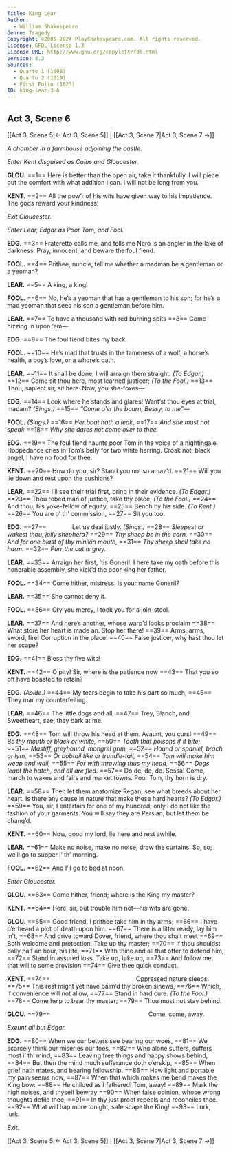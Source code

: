 ```yaml
---
Title: King Lear
Author: 
  - William Shakespeare
Genre: Tragedy
Copyright: ©2005-2024 PlayShakespeare.com. All rights reserved.
License: GFDL License 1.3
License URL: http://www.gnu.org/copyleft/fdl.html
Version: 4.3
Sources:
  - Quarto 1 (1608)
  - Quarto 2 (1619)
  - First Folio (1623)
ID: king-lear-3-6
---
```


## Act 3, Scene 6
[[Act 3, Scene 5|← Act 3, Scene 5]] | [[Act 3, Scene 7|Act 3, Scene 7 →]]

*A chamber in a farmhouse adjoining the castle.*

*Enter Kent disguised as Caius and Gloucester.*

**GLOU.**
==1== Here is better than the open air, take it thankfully. I will piece out the comfort with what addition I can. I will not be long from you.

**KENT.**
==2== All the pow’r of his wits have given way to his impatience. The gods reward your kindness!

*Exit Gloucester.*

*Enter Lear, Edgar as Poor Tom, and Fool.*

**EDG.**
==3== Frateretto calls me, and tells me Nero is an angler in the lake of darkness. Pray, innocent, and beware the foul fiend.

**FOOL.**
==4== Prithee, nuncle, tell me whether a madman be a gentleman or a yeoman?

**LEAR.**
==5== A king, a king!

**FOOL.**
==6== No, he’s a yeoman that has a gentleman to his son; for he’s a mad yeoman that sees his son a gentleman before him.

**LEAR.**
==7== To have a thousand with red burning spits
==8== Come hizzing in upon ’em⁠—

**EDG.**
==9== The foul fiend bites my back.

**FOOL.**
==10== He’s mad that trusts in the tameness of a wolf, a horse’s health, a boy’s love, or a whore’s oath.

**LEAR.**
==11== It shall be done, I will arraign them straight.
*(To Edgar.)*
==12== Come sit thou here, most learned justicer;
*(To the Fool.)*
==13== Thou, sapient sir, sit here. Now, you she-foxes⁠—

**EDG.**
==14== Look where he stands and glares! Want’st thou eyes at trial, madam?
*(Sings.)*
==15== *“Come o’er the bourn, Bessy, to me”⁠—*

**FOOL.**
*(Sings.)*
==16== *Her boat hath a leak,*
==17== *And she must not speak*
==18== *Why she dares not come over to thee.*

**EDG.**
==19== The foul fiend haunts poor Tom in the voice of a nightingale. Hoppedance cries in Tom’s belly for two white herring. Croak not, black angel, I have no food for thee.

**KENT.**
==20== How do you, sir? Stand you not so amaz’d.
==21== Will you lie down and rest upon the cushions?

**LEAR.**
==22== I’ll see their trial first, bring in their evidence.
*(To Edgar.)*
==23== Thou robed man of justice, take thy place,
*(To the Fool.)*
==24== And thou, his yoke-fellow of equity,
==25== Bench by his side.
*(To Kent.)*
==26== You are o’ th’ commission,
==27== Sit you too.

**EDG.**
==27==     Let us deal justly.
*(Sings.)*
==28== *Sleepest or wakest thou, jolly shepherd?*
==29== *Thy sheep be in the corn,*
==30== *And for one blast of thy minikin mouth,*
==31== *Thy sheep shall take no harm.*
==32== *Purr the cat is grey.*

**LEAR.**
==33== Arraign her first, ’tis Goneril. I here take my oath before this honorable assembly, she kick’d the poor king her father.

**FOOL.**
==34== Come hither, mistress. Is your name Goneril?

**LEAR.**
==35== She cannot deny it.

**FOOL.**
==36== Cry you mercy, I took you for a join-stool.

**LEAR.**
==37== And here’s another, whose warp’d looks proclaim
==38== What store her heart is made an. Stop her there!
==39== Arms, arms, sword, fire! Corruption in the place!
==40== False justicer, why hast thou let her scape?

**EDG.**
==41== Bless thy five wits!

**KENT.**
==42== O pity! Sir, where is the patience now
==43== That you so oft have boasted to retain?

**EDG.**
*(Aside.)*
==44== My tears begin to take his part so much,
==45== They mar my counterfeiting.

**LEAR.**
==46== The little dogs and all,
==47== Trey, Blanch, and Sweetheart, see, they bark at me.

**EDG.**
==48== Tom will throw his head at them. Avaunt, you curs!
==49== *Be thy mouth or black or white,*
==50== *Tooth that poisons if it bite;*
==51== *Mastiff, greyhound, mongrel grim,*
==52== *Hound or spaniel, brach or lym,*
==53== *Or bobtail tike or trundle-tail,*
==54== *Tom will make him weep and wail,*
==55== *For with throwing thus my head,*
==56== *Dogs leapt the hatch, and all are fled.*
==57== Do de, de, de. Sessa! Come, march to wakes and fairs and market towns. Poor Tom, thy horn is dry.

**LEAR.**
==58== Then let them anatomize Regan; see what breeds about her heart. Is there any cause in nature that make these hard hearts?
*(To Edgar.)*
==59== You, sir, I entertain for one of my hundred; only I do not like the fashion of your garments. You will say they are Persian, but let them be chang’d.

**KENT.**
==60== Now, good my lord, lie here and rest awhile.

**LEAR.**
==61== Make no noise, make no noise, draw the curtains. So, so; we’ll go to supper i’ th’ morning.

**FOOL.**
==62== And I’ll go to bed at noon.

*Enter Gloucester.*

**GLOU.**
==63== Come hither, friend; where is the King my master?

**KENT.**
==64== Here, sir, but trouble him not—his wits are gone.

**GLOU.**
==65== Good friend, I prithee take him in thy arms;
==66== I have o’erheard a plot of death upon him.
==67== There is a litter ready, lay him in’t,
==68== And drive toward Dover, friend, where thou shalt meet
==69== Both welcome and protection. Take up thy master;
==70== If thou shouldst dally half an hour, his life,
==71== With thine and all that offer to defend him,
==72== Stand in assured loss. Take up, take up,
==73== And follow me, that will to some provision
==74== Give thee quick conduct.

**KENT.**
==74==               Oppressed nature sleeps.
==75== This rest might yet have balm’d thy broken sinews,
==76== Which, if convenience will not allow,
==77== Stand in hard cure.
*(To the Fool.)*
==78== Come help to bear thy master;
==79== Thou must not stay behind.

**GLOU.**
==79==                 Come, come, away.

*Exeunt all but Edgar.*

**EDG.**
==80== When we our betters see bearing our woes,
==81== We scarcely think our miseries our foes.
==82== Who alone suffers, suffers most i’ th’ mind,
==83== Leaving free things and happy shows behind,
==84== But then the mind much sufferance doth o’erskip,
==85== When grief hath mates, and bearing fellowship.
==86== How light and portable my pain seems now,
==87== When that which makes me bend makes the King bow:
==88== He childed as I fathered! Tom, away!
==89== Mark the high noises, and thyself bewray
==90== When false opinion, whose wrong thoughts defile thee,
==91== In thy just proof repeals and reconciles thee.
==92== What will hap more tonight, safe scape the King!
==93== Lurk, lurk.

*Exit.*

[[Act 3, Scene 5|← Act 3, Scene 5]] | [[Act 3, Scene 7|Act 3, Scene 7 →]]